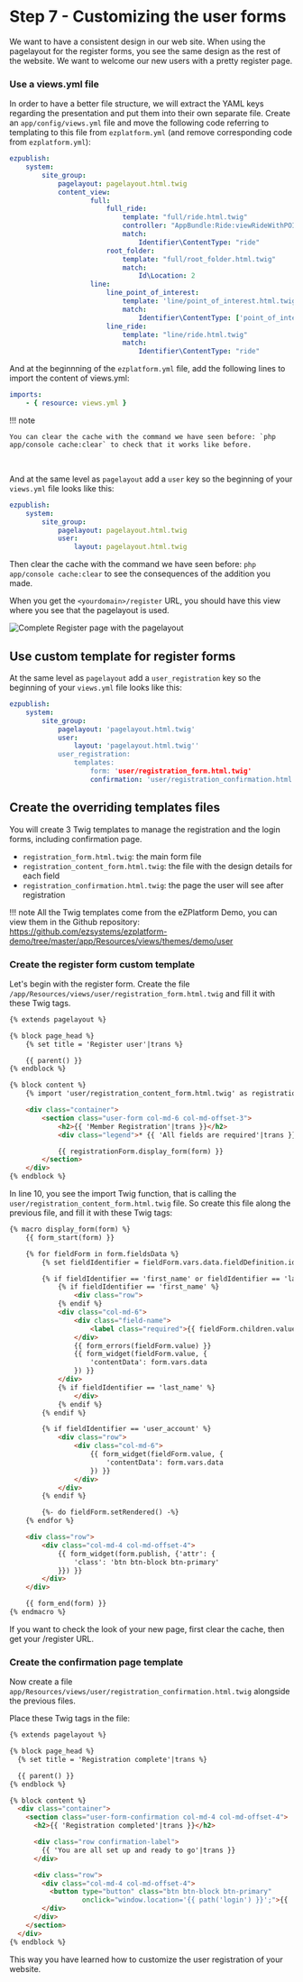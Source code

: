 # Step 7 - Customizing the user forms

We want to have a consistent design in our web site. When using the pagelayout for the register forms, you see the same design as the rest of the website. We want to welcome our new users with a pretty register page.

### Use a views.yml file

In order to have a better file structure, we will extract the YAML keys regarding the presentation and put them into their own separate file. Create an `app/config/views.yml` file and move the following code referring to templating to this file from `ezplatform.yml` (and remove corresponding code from `ezplatform.yml`):

```yaml
ezpublish:
    system:
        site_group:
            pagelayout: pagelayout.html.twig
            content_view:
                    full:
                        full_ride:
                            template: "full/ride.html.twig"
                            controller: "AppBundle:Ride:viewRideWithPOI"
                            match:
                                Identifier\ContentType: "ride"
                        root_folder:
                            template: "full/root_folder.html.twig"
                            match:
                                Id\Location: 2
                    line:
                        line_point_of_interest:
                            template: 'line/point_of_interest.html.twig'
                            match:
                                Identifier\ContentType: ['point_of_interest']
                        line_ride:
                            template: "line/ride.html.twig"
                            match:
                                Identifier\ContentType: "ride"
```

And at the beginnning of the `ezplatform.yml` file, add the following lines to import the content of views.yml:

```yaml
imports:
    - { resource: views.yml }
```

!!! note


    You can clear the cache with the command we have seen before: `php app/console cache:clear` to check that it works like before.
​    

And at the same level as `pagelayout` add a `user` key so the beginning of your `views.yml` file looks like this:

```yaml
ezpublish:
    system:
        site_group:
            pagelayout: pagelayout.html.twig
            user:
                layout: pagelayout.html.twig
```

Then clear the cache with the command we have seen before: `php app/console cache:clear` to see the consequences of the addition you made.

When you get the `<yourdomain>/register` URL, you should have this view where you see that the pagelayout is used.

![Complete Register page with the pagelayout](img/step6_register_page.png)

## Use custom template for register forms

At the same level as `pagelayout` add a `user_registration` key so the beginning of your `views.yml` file looks like this:

```yaml
ezpublish:
    system:
        site_group:
            pagelayout: 'pagelayout.html.twig'
            user:
                layout: 'pagelayout.html.twig''
            user_registration:
                templates:
                    form: 'user/registration_form.html.twig'
                    confirmation: 'user/registration_confirmation.html.twig'
```

## Create the overriding templates files

You will create 3 Twig templates to manage the registration and the login forms, including confirmation page.

 * `registration_form.html.twig`: the main form file
 * `registration_content_form.html.twig`: the file with the design details for each field
 * `registration_confirmation.html.twig`: the page the user will see after registration

!!! note
    All the Twig templates come from the eZPlatform Demo, you can view them in the Github repository: https://github.com/ezsystems/ezplatform-demo/tree/master/app/Resources/views/themes/demo/user

### Create the register form custom template

Let's begin with the register form. Create the file `/app/Resources/views/user/registration_form.html.twig` and fill it with these Twig tags.

``` html
{% extends pagelayout %}

{% block page_head %}
    {% set title = 'Register user'|trans %}

    {{ parent() }}
{% endblock %}

{% block content %}
    {% import 'user/registration_content_form.html.twig' as registrationForm %}

    <div class="container">
        <section class="user-form col-md-6 col-md-offset-3">
            <h2>{{ 'Member Registration'|trans }}</h2>
            <div class="legend">* {{ 'All fields are required'|trans }}</div>

            {{ registrationForm.display_form(form) }}
        </section>
    </div>
{% endblock %}
```
In line 10, you see the import Twig function, that is calling the `user/registration_content_form.html.twig` file. So create this file along the previous file, and fill it with these Twig tags:
```html
{% macro display_form(form) %}
    {{ form_start(form) }}

    {% for fieldForm in form.fieldsData %}
        {% set fieldIdentifier = fieldForm.vars.data.fieldDefinition.identifier %}

        {% if fieldIdentifier == 'first_name' or fieldIdentifier == 'last_name' %}
            {% if fieldIdentifier == 'first_name' %}
                <div class="row">
            {% endif %}
            <div class="col-md-6">
                <div class="field-name">
                    <label class="required">{{ fieldForm.children.value.vars.label }}:</label>
                </div>
                {{ form_errors(fieldForm.value) }}
                {{ form_widget(fieldForm.value, {
                    'contentData': form.vars.data
                }) }}
            </div>
            {% if fieldIdentifier == 'last_name' %}
                </div>
            {% endif %}
        {% endif %}

        {% if fieldIdentifier == 'user_account' %}
            <div class="row">
                <div class="col-md-6">
                    {{ form_widget(fieldForm.value, {
                        'contentData': form.vars.data
                    }) }}
                </div>
            </div>
        {% endif %}

        {%- do fieldForm.setRendered() -%}
    {% endfor %}

    <div class="row">
        <div class="col-md-4 col-md-offset-4">
            {{ form_widget(form.publish, {'attr': {
                'class': 'btn btn-block btn-primary'
            }}) }}
        </div>
    </div>

    {{ form_end(form) }}
{% endmacro %}
```
If you want to check the look of your new page, first clear the cache, then get your <yourdomain>/register URL.

### Create the confirmation page template

Now create a file `app/Resources/views/user/registration_confirmation.html.twig` alongside the previous files.

Place these Twig tags in the file:
```html
{% extends pagelayout %}

{% block page_head %}
  {% set title = 'Registration complete'|trans %}

  {{ parent() }}
{% endblock %}

{% block content %}
  <div class="container">
    <section class="user-form-confirmation col-md-4 col-md-offset-4">
      <h2>{{ 'Registration completed'|trans }}</h2>

      <div class="row confirmation-label">
        {{ 'You are all set up and ready to go'|trans }}
      </div>

      <div class="row">
        <div class="col-md-4 col-md-offset-4">
          <button type="button" class="btn btn-block btn-primary"
                  onclick="window.location='{{ path('login') }}';">{{ 'Log in'|trans }}</button>
        </div>
      </div>
    </section>
  </div>
{% endblock %}

```

This way you have learned how to customize the user registration of your website.
